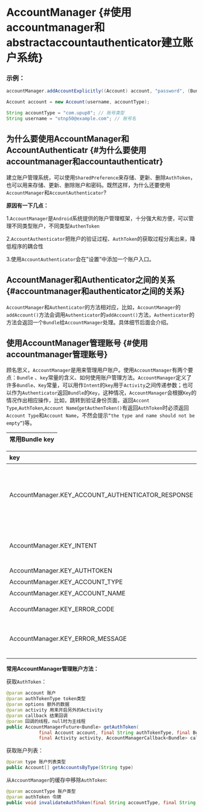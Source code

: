 # AccountManager {#使用accountmanager和abstractaccountauthenticator建立账户系统}

### 示例：

```java
accountManager.addAccountExplicitly((Account) account, "password", (Bundle) userdata); // nullable userdata

Account account = new Account(username, accountType);

String accountType = "com.upup8"; // 账号类型
String username = "otnp50@example.com"; // 账号名
```

## 为什么要使用AccountManager和AccountAuthenticatr {#为什么要使用accountmanager和accountauthenticatr}

建立账户管理系统，可以使用`SharedPreference`来存储、更新、删除`AuthToken`，也可以用来存储、更新、删除账户和密码。既然这样，为什么还要使用`AccountManager`和`AccountAuthenticator`?

**原因有一下几点：**

1.`AccountManager`是`Android`系统提供的账户管理框架，十分强大和方便，可以管理不同类型账户，不同类型`AuthenToken`

2.`AccountAuthenticator`把账户的验证过程、`AuthToken`的获取过程分离出来，降低程序的耦合性

3.使用`AccountAuthenticator`会在”设置”中添加一个账户入口。

## AccountManager和Authenticator之间的关系 {#accountmanager和authenticator之间的关系}

`AccountManager`和`Authenticator`的方法相对应，比如，`AccountManager`的`addAccount()`方法会调用`Authenticator`的`addAccount()`方法，`Authenticator`的方法会返回一个`Bundle`给`AccountManager`处理。具体细节后面会介绍。

## 使用AccountManager管理账号 {#使用accountmanager管理账号}

顾名思义，`AccountManager`是用来管理用户账户。使用`AccountManager`有两个要点：`Bundle` 、`key`常量的含义、如何使用账户管理方法。`AccountManager`定义了许多`Bundle`、`Key`常量，可以用作`Intent`的`key`用于`Activity`之间传递参数；也可以作为`Authenticator`返回`Bundle`的`Key`，这种情况，`AccountManager`会根据`Key`的情况作出相应操作，比如，跳转到验证身份页面，返回`Accont Type`,`AuthToken`,`Account Name`\(`getAuthenToken()`有返回`AuthToken`时必须返回`Account Type`和`Account Name`，不然会提示`“the type and name should not be empty”`\)等。

| 常用Bundle key |
| :---: |


| key | 含义 |
| :--- | :--- |
| AccountManager.KEY\_ACCOUNT\_AUTHENTICATOR\_RESPONSE | 可以调用onResult\(\)和onError\(\)来相应用户提供的信息 |
| AccountManager.KEY\_INTENT | 开启新Activity和用户进行交互 |
| AccountManager.KEY\_AUTHTOKEN | 令牌 |
| AccountManager.KEY\_ACCOUNT\_TYPE | 账户类型 |
| AccountManager.KEY\_ACCOUNT\_NAME | 账户名 |
| AccountManager.KEY\_ERROR\_CODE | 错误码\(必须大于0\) |
| AccountManager.KEY\_ERROR\_MESSAGE | 错误信息\(必须和错误码一起使用\) |

**常用AccountManager管理账户方法：**

获取`AuthToken`：

```java
@param account 账户
@param authTokenType token类型
@param options 额外的数据
@param activity 用来开启另外的Activity
@param callback 结果回调
@param 回调的线程，null时为主线程
public AccountManagerFuture<Bundle> getAuthToken(
            final Account account, final String authTokenType, final Bundle options,
            final Activity activity, AccountManagerCallback<Bundle> callback, Handler handler)
```

获取账户列表：

```java
@param type 账户列表类型
public Account[] getAccountsByType(String type)
```

从`AccountManager`的缓存中移除`AuthToken`:

```java
@param accountType 账户类型
@param authToken 令牌
public void invalidateAuthToken(final String accountType, final String authToken)
```



